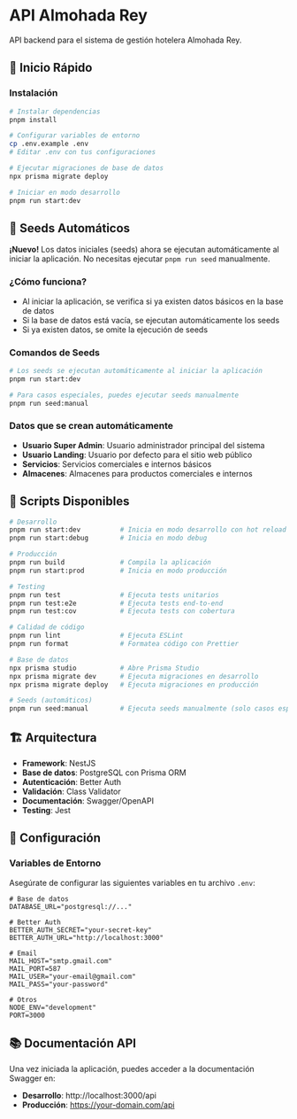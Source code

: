 # API Almohada Rey

API backend para el sistema de gestión hotelera Almohada Rey.

## 🚀 Inicio Rápido

### Instalación

```bash
# Instalar dependencias
pnpm install

# Configurar variables de entorno
cp .env.example .env
# Editar .env con tus configuraciones

# Ejecutar migraciones de base de datos
npx prisma migrate deploy

# Iniciar en modo desarrollo
pnpm run start:dev
```

## 🌱 Seeds Automáticos

**¡Nuevo!** Los datos iniciales (seeds) ahora se ejecutan automáticamente al iniciar la aplicación. No necesitas ejecutar `pnpm run seed` manualmente.

### ¿Cómo funciona?

- Al iniciar la aplicación, se verifica si ya existen datos básicos en la base de datos
- Si la base de datos está vacía, se ejecutan automáticamente los seeds
- Si ya existen datos, se omite la ejecución de seeds

### Comandos de Seeds

```bash
# Los seeds se ejecutan automáticamente al iniciar la aplicación
pnpm run start:dev

# Para casos especiales, puedes ejecutar seeds manualmente
pnpm run seed:manual
```

### Datos que se crean automáticamente

- **Usuario Super Admin**: Usuario administrador principal del sistema
- **Usuario Landing**: Usuario por defecto para el sitio web público
- **Servicios**: Servicios comerciales e internos básicos
- **Almacenes**: Almacenes para productos comerciales e internos

## 📝 Scripts Disponibles

```bash
# Desarrollo
pnpm run start:dev          # Inicia en modo desarrollo con hot reload
pnpm run start:debug        # Inicia en modo debug

# Producción
pnpm run build              # Compila la aplicación
pnpm run start:prod         # Inicia en modo producción

# Testing
pnpm run test               # Ejecuta tests unitarios
pnpm run test:e2e           # Ejecuta tests end-to-end
pnpm run test:cov           # Ejecuta tests con cobertura

# Calidad de código
pnpm run lint               # Ejecuta ESLint
pnpm run format             # Formatea código con Prettier

# Base de datos
npx prisma studio           # Abre Prisma Studio
npx prisma migrate dev      # Ejecuta migraciones en desarrollo
npx prisma migrate deploy   # Ejecuta migraciones en producción

# Seeds (automáticos)
pnpm run seed:manual        # Ejecuta seeds manualmente (solo casos especiales)
```

## 🏗️ Arquitectura

- **Framework**: NestJS
- **Base de datos**: PostgreSQL con Prisma ORM
- **Autenticación**: Better Auth
- **Validación**: Class Validator
- **Documentación**: Swagger/OpenAPI
- **Testing**: Jest

## 🔧 Configuración

### Variables de Entorno

Asegúrate de configurar las siguientes variables en tu archivo `.env`:

```env
# Base de datos
DATABASE_URL="postgresql://..."

# Better Auth
BETTER_AUTH_SECRET="your-secret-key"
BETTER_AUTH_URL="http://localhost:3000"

# Email
MAIL_HOST="smtp.gmail.com"
MAIL_PORT=587
MAIL_USER="your-email@gmail.com"
MAIL_PASS="your-password"

# Otros
NODE_ENV="development"
PORT=3000
```

## 📚 Documentación API

Una vez iniciada la aplicación, puedes acceder a la documentación Swagger en:
- **Desarrollo**: http://localhost:3000/api
- **Producción**: https://your-domain.com/api